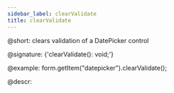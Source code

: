 ```yaml
---
sidebar_label: clearValidate
title: clearValidate
---          
```


@short: clears validation of a DatePicker control

@signature: {'clearValidate(): void;'}

@example:
form.getItem("datepicker").clearValidate();

@descr:
